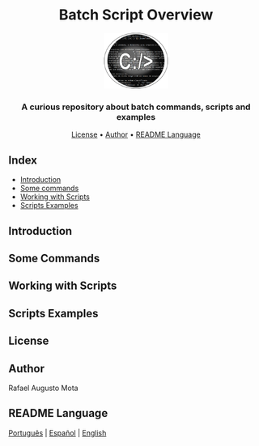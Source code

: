 <h1 align="center">Batch Script Overview</h1>




<p align="center"><img alt="Repository Logo" src="images/logo-batch.png" width="25%" height="25%"></p>

<h3 align="center">A curious repository about batch commands, scripts and examples</h3>



<p align="center">
<a href="#license">License</a> • 
<a href="#author">Author</a> •
<a href="#readme-language">README Language</a></p>


## Index
<ul>
<li><a href="introduction">Introduction</a></li>
<li><a href="commands">Some commands</a></li>
<li><a href="scripts">Working with Scripts</a></li>
<li><a href="scripts-examples">Scripts Examples</a></li>
</ul>

## Introduction


## Some Commands


## Working with Scripts


## Scripts Examples



## License




## Author

Rafael Augusto Mota

## README Language

[Português](./README-pt-br.md) | [Español](README-es.md) | [English](README.md) 
